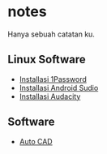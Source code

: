 # notes

Hanya sebuah catatan ku.

## Linux Software
* [Installasi 1Password](/linux-software/installasi-1password/README.md)
* [Installasi Android Sudio](/linux-software/installasi-android-studio/README.md)
* [Installasi Audacity](/linux-software/installasi-audacity/README.md)

## Software
* [Auto CAD](/software/auto-cad/README.md)